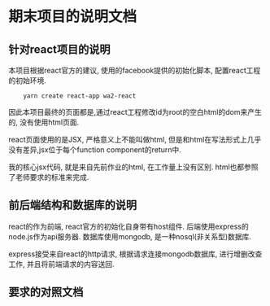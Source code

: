 # 期末项目的说明文档
## 针对react项目的说明 

本项目根据react官方的建议, 使用的facebook提供的初始化脚本, 配置react工程的初始环境.
```
    yarn create react-app wa2-react
```
因此本项目最终的页面都是,通过react工程修改id为root的空白html的dom来产生的, 没有使用html页面.

react页面使用的是JSX, 严格意义上不能叫做html, 但是和html在写法形式上几乎没有差异,jsx位于每个function component的return中.

我的核心jsx代码, 就是来自先前作业的html, 在工作量上没有区别. html也都参照了老师要求的标准来完成. 

## 前后端结构和数据库的说明
react的作为前端, react官方的初始化自身带有host组件.
后端使用express的node.js作为api服务器.
数据库使用mongodb, 是一种nosql(非关系型)数据库.

express接受来自react的http请求, 根据请求连接mongodb数据库, 进行增删改查工作, 并且将前端请求的内容送回. 

## 要求的对照文档


